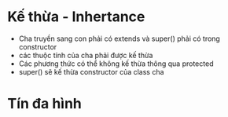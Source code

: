 # Kế thừa - Inhertance

- Cha truyền sang con phải có extends và super() phải có trong constructor
- các thuộc tính của cha phải được kế thừa
- Các phương thức có thể không kế thừa thông qua protected
- super() sẽ kế thừa constructor của class cha


# Tín đa hình